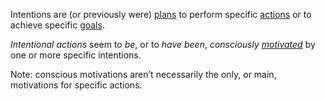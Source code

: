 Intentions are (or previously were) [plans](https://github.com/gcassel/Modular-Organization-Terminology/blob/master/terms/plan.md) to perform specific [actions](https://github.com/gcassel/Modular-Organization-Terminology/blob/master/terms/action.md) or to achieve specific [goals](https://github.com/gcassel/Modular-Organization-Terminology/blob/master/terms/goal.md).
 
*Intentional actions* seem to *be*, or to *have been*, *consciously [motivated](https://github.com/gcassel/Modular-Organization-Terminology/blob/master/terms/motivation.md)* by one or more specific intentions. 
 
Note: conscious motivations aren’t necessarily the only, or main, motivations for specific actions.
